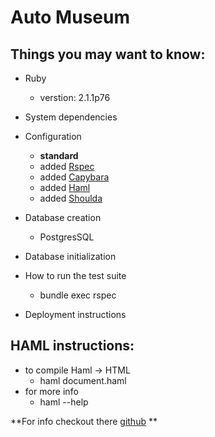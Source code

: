 # Auto Museum


## Things you may want to know:

* Ruby
	* verstion: 2.1.1p76
* System dependencies

* Configuration
	* **standard**
	* added [Rspec](https://github.com/rspec/rspec-rails)
	* added [Capybara](https://github.com/jnicklas/capybara)
	* added [Haml](http://https://github.com/haml/haml)
	* added [Shoulda](https://github.com/thoughtbot/shoulda)

* Database creation
	* PostgresSQL

* Database initialization

* How to run the test suite
	* bundle exec rspec

* Deployment instructions

## HAML instructions: 

* to compile Haml -> HTML
	* haml document.haml
* for more info 
	* haml --help

**For info checkout there [github](https://github.com/haml/haml) **

